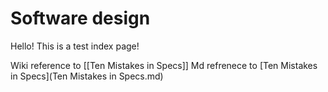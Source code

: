 # Software design

Hello! This is a test index page!

Wiki reference to [[Ten Mistakes in Specs]]
Md refrenece to [Ten Mistakes in Specs](Ten Mistakes in Specs.md)
